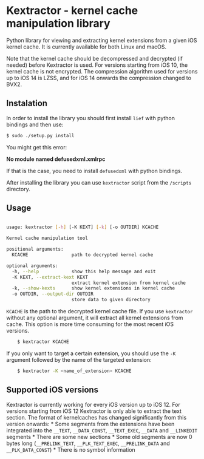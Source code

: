 # Kextractor - kernel cache manipulation library

Python library for viewing and extracting kernel extensions from a given iOS
kernel cache. It is currently available for both Linux and macOS.

Note that the kernel cache should be decompressed and decrypted (if needed) before
Kextractor is used. For versions starting from iOS 10, the kernel cache is not
encrypted. The compression algorithm used for versions up to iOS 14 is LZSS, and
for iOS 14 onwards the compression changed to BVX2.

## Instalation

In order to install the library you should first install `lief` with python
bindings and then use:

```bash
$ sudo ./setup.py install
```
You might get this error:

**No module named defusedxml.xmlrpc**

If that is the case, you need to install `defusedxml` with python bindings.

After installing the library you can use `kextractor` script from the
`/scripts` directory.

## Usage

```bash

usage: kextractor [-h] [-K KEXT] [-k] [-o OUTDIR] KCACHE

Kernel cache manipulation tool

positional arguments:
  KCACHE                path to decrypted kernel cache

optional arguments:
  -h, --help            show this help message and exit
  -K KEXT, --extract-kext KEXT
                        extract kernel extension from kernel cache
  -k, --show-kexts      show kernel extensions in kernel cache
  -o OUTDIR, --output-dir OUTDIR
                        store data to given directory
```

`KCACHE` is the path to the decrypted kernel cache file. If you use `kextractor`
without any optional argument, it will extract all kernel extensions from cache.
This option is more time consuming for the most recent iOS versions. 
```bash
	$ kextractor KCACHE
```
If you only want to target a certain extension, you should use the `-K`
argument followed by the name of the targeted extension:
```bash
	$ kextractor -K <name_of_extension> KCACHE
```
## Supported iOS versions

Kextractor is currently working for every iOS version up to iOS 12.
For versions starting from iOS 12 Kextractor is only able to extract the text
section. The format of kernelcaches has changed significantly from this version
onwards:
	* Some segments from the extensions have been integrated into the `__TEXT`,
	`__DATA_CONST`, `__TEXT_EXEC`, `__DATA` and `__LINKEDIT` segments
	* There are some new sections
	* Some old segments are now 0 bytes long (`__PRELINK_TEXT`, `__PLK_TEXT_EXEC`, `__PRELINK_DATA`
	and `__PLK_DATA_CONST`)
	* There is no symbol information